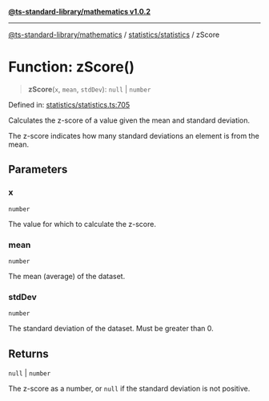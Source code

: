 [**@ts-standard-library/mathematics v1.0.2**](../../../README.md)

***

[@ts-standard-library/mathematics](../../../README.md) / [statistics/statistics](../README.md) / zScore

# Function: zScore()

> **zScore**(`x`, `mean`, `stdDev`): `null` \| `number`

Defined in: [statistics/statistics.ts:705](https://github.com/gabaudette/ts-stdlib/blob/4a412e6fb273dc9fcab54b84c05921f52dac4b3f/packages/mathematics/src/statistics/statistics.ts#L705)

Calculates the z-score of a value given the mean and standard deviation.

The z-score indicates how many standard deviations an element is from the mean.

## Parameters

### x

`number`

The value for which to calculate the z-score.

### mean

`number`

The mean (average) of the dataset.

### stdDev

`number`

The standard deviation of the dataset. Must be greater than 0.

## Returns

`null` \| `number`

The z-score as a number, or `null` if the standard deviation is not positive.
